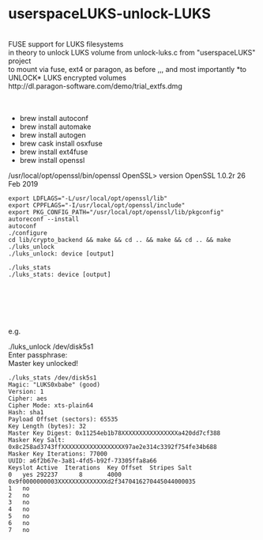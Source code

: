 # userspaceLUKS-unlock-LUKS
<br>
FUSE support for LUKS filesystems
<br>
in theory to unlock LUKS volume from unlock-luks.c from "userspaceLUKS" project
<br>
to mount via fuse, ext4 or paragon, as before ,,, and most importantly *to UNLOCK* LUKS encrypted volumes
<br>
http://dl.paragon-software.com/demo/trial_extfs.dmg
<br>
<br>

<br>


 * brew install autoconf
 * brew install automake
 * brew install autogen
 * brew cask install osxfuse
 * brew install ext4fuse
 * brew install openssl
 
 /usr/local/opt/openssl/bin/openssl 
OpenSSL> version
OpenSSL 1.0.2r  26 Feb 2019
 
```
export LDFLAGS="-L/usr/local/opt/openssl/lib"
export CPPFLAGS="-I/usr/local/opt/openssl/include"
export PKG_CONFIG_PATH="/usr/local/opt/openssl/lib/pkgconfig"
autoreconf --install
autoconf
./configure
cd lib/crypto_backend && make && cd .. && make && cd .. && make
./luks_unlock 
./luks_unlock: device [output]

./luks_stats
./luks_stats: device [output]

```
<br>
<br>
<br>
<br>
<br>
e.g.


./luks_unlock /dev/disk5s1
<br>
Enter passphrase: 
<br>
Master key unlocked!
<br>

```
./luks_stats /dev/disk5s1
Magic: "LUKS0xbabe" (good)
Version: 1
Cipher: aes
Cipher Mode: xts-plain64
Hash: sha1
Payload Offset (sectors): 65535
Key Length (bytes): 32
Master Key Digest: 0x11254eb1b78XXXXXXXXXXXXXXXXa420dd7cf388
Masker Key Salt: 0x8c258ad3743ffXXXXXXXXXXXXXXXXXX97ae2e314c3392f754fe34b688
Masker Key Iterations: 77000
UUID: a6f2b67e-3a81-4fd5-b92f-73305ffa8a66
Keyslot	Active	Iterations	Key Offset	Stripes	Salt
0	yes	292237		8		4000	0x9f0000000003XXXXXXXXXXXXXXd2f3470416270445044000035
1	no
2	no
3	no
4	no
5	no
6	no
7	no
```

